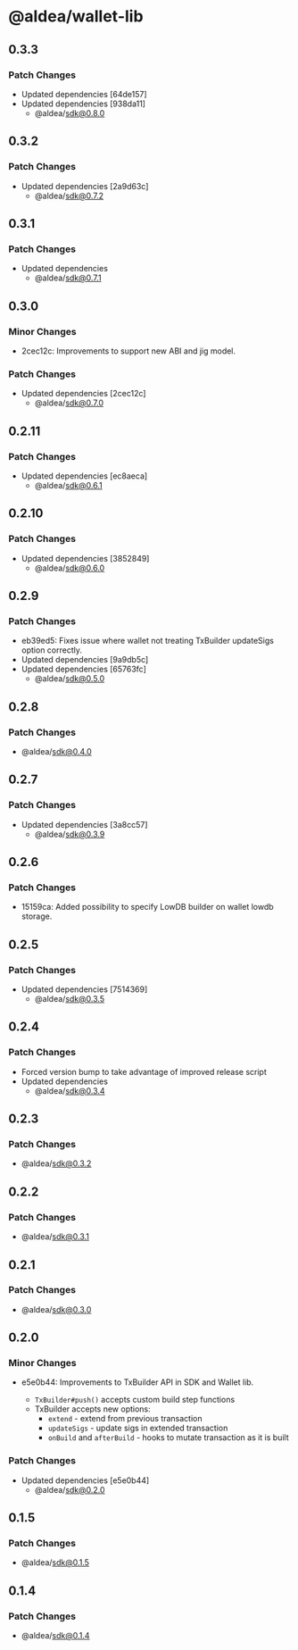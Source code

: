 # @aldea/wallet-lib

## 0.3.3

### Patch Changes

- Updated dependencies [64de157]
- Updated dependencies [938da11]
  - @aldea/sdk@0.8.0

## 0.3.2

### Patch Changes

- Updated dependencies [2a9d63c]
  - @aldea/sdk@0.7.2

## 0.3.1

### Patch Changes

- Updated dependencies
  - @aldea/sdk@0.7.1

## 0.3.0

### Minor Changes

- 2cec12c: Improvements to support new ABI and jig model.

### Patch Changes

- Updated dependencies [2cec12c]
  - @aldea/sdk@0.7.0

## 0.2.11

### Patch Changes

- Updated dependencies [ec8aeca]
  - @aldea/sdk@0.6.1

## 0.2.10

### Patch Changes

- Updated dependencies [3852849]
  - @aldea/sdk@0.6.0

## 0.2.9

### Patch Changes

- eb39ed5: Fixes issue where wallet not treating TxBuilder updateSigs option correctly.
- Updated dependencies [9a9db5c]
- Updated dependencies [65763fc]
  - @aldea/sdk@0.5.0

## 0.2.8

### Patch Changes

- @aldea/sdk@0.4.0

## 0.2.7

### Patch Changes

- Updated dependencies [3a8cc57]
  - @aldea/sdk@0.3.9

## 0.2.6

### Patch Changes

- 15159ca: Added possibility to specify LowDB builder on wallet lowdb storage.

## 0.2.5

### Patch Changes

- Updated dependencies [7514369]
  - @aldea/sdk@0.3.5

## 0.2.4

### Patch Changes

- Forced version bump to take advantage of improved release script
- Updated dependencies
  - @aldea/sdk@0.3.4

## 0.2.3

### Patch Changes

- @aldea/sdk@0.3.2

## 0.2.2

### Patch Changes

- @aldea/sdk@0.3.1

## 0.2.1

### Patch Changes

- @aldea/sdk@0.3.0

## 0.2.0

### Minor Changes

- e5e0b44: Improvements to TxBuilder API in SDK and Wallet lib.

  - `TxBuilder#push()` accepts custom build step functions
  - TxBuilder accepts new options:
    - `extend` - extend from previous transaction
    - `updateSigs` - update sigs in extended transaction
    - `onBuild` and `afterBuild` - hooks to mutate transaction as it is built

### Patch Changes

- Updated dependencies [e5e0b44]
  - @aldea/sdk@0.2.0

## 0.1.5

### Patch Changes

- @aldea/sdk@0.1.5

## 0.1.4

### Patch Changes

- @aldea/sdk@0.1.4
